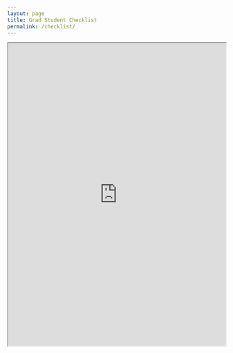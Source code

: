 ```yaml
---
layout: page
title: Grad Student Checklist
permalink: /checklist/
---
```


<iframe src="https://docs.google.com/viewer?srcid=1GhROQ5HIK2wgRTUFJCvqpzNlkjbE5N3a&pid=explorer&efh=false&a=v&chrome=false&embedded=true" width="100%" height="700px"></iframe>
